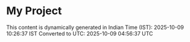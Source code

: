 # My Project

This content is dynamically generated in Indian Time (IST): 2025-10-09 10:26:37 IST
Converted to UTC: 2025-10-09 04:56:37 UTC
